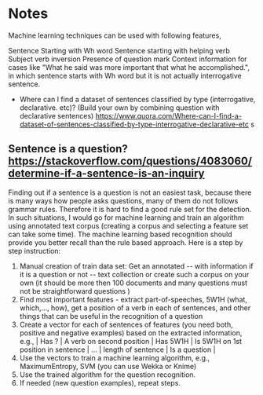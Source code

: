 # Notes

Machine learning techniques can be used with following features,  

Sentence Starting with Wh word
Sentence starting with helping verb
Subject verb inversion
Presence of question mark
Context information for cases like "What he said was more important that what he accomplished.", in which sentence starts with Wh word but it is not actually interrogative sentence.

- Where can I find a dataset of sentences classified by type (interrogative, declarative. etc)? (Build your own by combining question with declarative sentences) https://www.quora.com/Where-can-I-find-a-dataset-of-sentences-classified-by-type-interrogative-declarative-etc s

## Sentence is a question? https://stackoverflow.com/questions/4083060/determine-if-a-sentence-is-an-inquiry

Finding out if a sentence is a question is not an easiest task, because there is many ways how people asks questions, many of them do not follows grammar rules. Therefore it is hard to find a good rule set for the detection. In such situations, I would go for machine learning and train an algorithm using annotated text corpus (creating a corpus and selecting a feature set can take some time). The machine learning based recognition should provide you better recall than the rule based approach. Here is a step by step instruction:

1. Manual creation of train data set: Get an annotated -- with information if it is a question or not -- text collection or create such a corpus on your own (it should be more then 100 documents and many questions must not be straightforward questions )
2. Find most important features - extract part-of-speeches, 5W1H (what, which,..., how), get a position of a verb in each of sentences, and other things that can be useful in the recognition of a question
3. Create a vector for each of sentences of features (you need both, positive and negative examples) based on the extracted information, e.g.,
| Has ? | A verb on second position | Has 5W1H | Is 5W1H on 1st position in sentence | ... | length of sentence | Is a question |
4. Use the vectors to train a machine learning algorithm, e.g., MaximumEntropy, SVM (you can use Wekka or Knime)
5. Use the trained algorithm for the question recognition.
6. If needed (new question examples), repeat steps.
